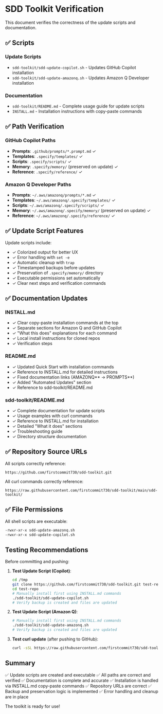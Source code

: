 # SDD Toolkit Verification

This document verifies the correctness of the update scripts and documentation.

## ✅ Scripts

### Update Scripts

- `sdd-toolkit/sdd-update-copilot.sh` - Updates GitHub Copilot installation
- `sdd-toolkit/sdd-update-amazonq.sh` - Updates Amazon Q Developer installation

### Documentation

- `sdd-toolkit/README.md` - Complete usage guide for update scripts
- `INSTALL.md` - Installation instructions with copy-paste commands

## ✅ Path Verification

### GitHub Copilot Paths

- **Prompts**: `.github/prompts/*.prompt.md` ✓
- **Templates**: `.specify/templates/` ✓
- **Scripts**: `.specify/scripts/` ✓
- **Memory**: `.specify/memory/` (preserved on update) ✓
- **Reference**: `.specify/reference/` ✓

### Amazon Q Developer Paths

- **Prompts**: `~/.aws/amazonq/prompts/*.md` ✓
- **Templates**: `~/.aws/amazonq/.specify/templates/` ✓
- **Scripts**: `~/.aws/amazonq/.specify/scripts/` ✓
- **Memory**: `~/.aws/amazonq/.specify/memory/` (preserved on update) ✓
- **Reference**: `~/.aws/amazonq/.specify/reference/` ✓

## ✅ Update Script Features

Update scripts include:

- ✓ Colorized output for better UX
- ✓ Error handling with `set -e`
- ✓ Automatic cleanup with `trap`
- ✓ Timestamped backups before updates
- ✓ Preservation of `.specify/memory/` directory
- ✓ Executable permissions set automatically
- ✓ Clear next steps and verification commands

## ✅ Documentation Updates

### INSTALL.md

- ✓ Clear copy-paste installation commands at the top
- ✓ Separate sections for Amazon Q and GitHub Copilot
- ✓ "What this does" explanations for each command
- ✓ Local install instructions for cloned repos
- ✓ Verification steps

### README.md

- ✓ Updated Quick Start with installation commands
- ✓ Reference to INSTALL.md for detailed instructions
- ✓ Fixed documentation links (AMAZONQ*\* → PROMPTS*\*)
- ✓ Added "Automated Updates" section
- ✓ Reference to sdd-toolkit/README.md

### sdd-toolkit/README.md

- ✓ Complete documentation for update scripts
- ✓ Usage examples with curl commands
- ✓ Reference to INSTALL.md for installation
- ✓ Detailed "What it does" sections
- ✓ Troubleshooting guide
- ✓ Directory structure documentation

## ✅ Repository Source URLs

All scripts correctly reference:

```
https://github.com/firstcommit730/sdd-toolkit.git
```

All curl commands correctly reference:

```
https://raw.githubusercontent.com/firstcommit730/sdd-toolkit/main/sdd-toolkit/
```

## ✅ File Permissions

All shell scripts are executable:

```bash
-rwxr-xr-x sdd-update-amazonq.sh
-rwxr-xr-x sdd-update-copilot.sh
```

## Testing Recommendations

Before committing and pushing:

1. **Test Update Script (Copilot)**:

   ```bash
   cd /tmp
   git clone https://github.com/firstcommit730/sdd-toolkit.git test-repo
   cd test-repo
   # Manually install first using INSTALL.md commands
   ./sdd-toolkit/sdd-update-copilot.sh
   # Verify backup is created and files are updated
   ```

2. **Test Update Script (Amazon Q)**:

   ```bash
   # Manually install first using INSTALL.md commands
   ./sdd-toolkit/sdd-update-amazonq.sh
   # Verify backup is created and files are updated
   ```

3. **Test curl update** (after pushing to GitHub):
   ```bash
   curl -sSL https://raw.githubusercontent.com/firstcommit730/sdd-toolkit/main/sdd-toolkit/sdd-update-copilot.sh | bash
   ```

## Summary

✅ Update scripts are created and executable
✅ All paths are correct and verified
✅ Documentation is complete and accurate
✅ Installation is handled via INSTALL.md copy-paste commands
✅ Repository URLs are correct
✅ Backup and preservation logic is implemented
✅ Error handling and cleanup are in place

The toolkit is ready for use!
